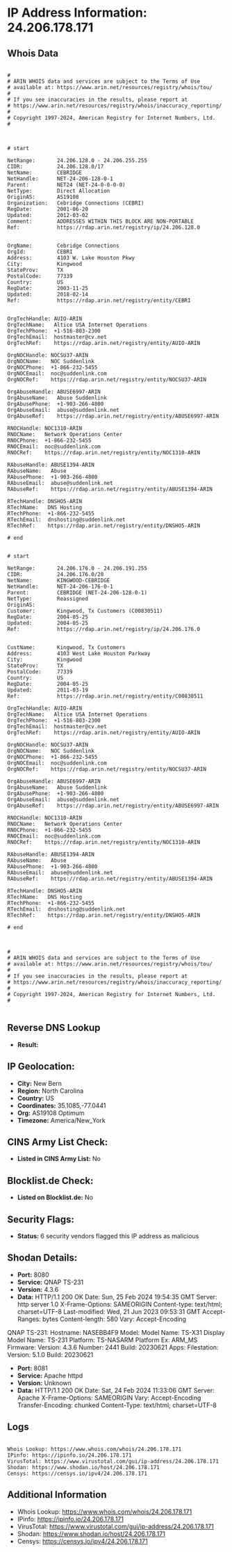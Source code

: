 # IP Address Information: 24.206.178.171

## Whois Data
```

#
# ARIN WHOIS data and services are subject to the Terms of Use
# available at: https://www.arin.net/resources/registry/whois/tou/
#
# If you see inaccuracies in the results, please report at
# https://www.arin.net/resources/registry/whois/inaccuracy_reporting/
#
# Copyright 1997-2024, American Registry for Internet Numbers, Ltd.
#



# start

NetRange:       24.206.128.0 - 24.206.255.255
CIDR:           24.206.128.0/17
NetName:        CEBRIDGE
NetHandle:      NET-24-206-128-0-1
Parent:         NET24 (NET-24-0-0-0-0)
NetType:        Direct Allocation
OriginAS:       AS19108
Organization:   Cebridge Connections (CEBRI)
RegDate:        2001-06-20
Updated:        2012-03-02
Comment:        ADDRESSES WITHIN THIS BLOCK ARE NON-PORTABLE
Ref:            https://rdap.arin.net/registry/ip/24.206.128.0


OrgName:        Cebridge Connections
OrgId:          CEBRI
Address:        4103 W. Lake Houston Pkwy
City:           Kingwood
StateProv:      TX
PostalCode:     77339
Country:        US
RegDate:        2003-11-25
Updated:        2018-02-14
Ref:            https://rdap.arin.net/registry/entity/CEBRI


OrgTechHandle: AUIO-ARIN
OrgTechName:   Altice USA Internet Operations
OrgTechPhone:  +1-516-803-2300 
OrgTechEmail:  hostmaster@cv.net
OrgTechRef:    https://rdap.arin.net/registry/entity/AUIO-ARIN

OrgNOCHandle: NOCSU37-ARIN
OrgNOCName:   NOC Suddenlink
OrgNOCPhone:  +1-866-232-5455 
OrgNOCEmail:  noc@suddenlink.com
OrgNOCRef:    https://rdap.arin.net/registry/entity/NOCSU37-ARIN

OrgAbuseHandle: ABUSE6997-ARIN
OrgAbuseName:   Abuse Suddenlink
OrgAbusePhone:  +1-903-266-4800 
OrgAbuseEmail:  abuse@suddenlink.net
OrgAbuseRef:    https://rdap.arin.net/registry/entity/ABUSE6997-ARIN

RNOCHandle: NOC1310-ARIN
RNOCName:   Network Operations Center
RNOCPhone:  +1-866-232-5455 
RNOCEmail:  noc@suddenlink.com
RNOCRef:    https://rdap.arin.net/registry/entity/NOC1310-ARIN

RAbuseHandle: ABUSE1394-ARIN
RAbuseName:   Abuse
RAbusePhone:  +1-903-266-4800 
RAbuseEmail:  abuse@suddenlink.net
RAbuseRef:    https://rdap.arin.net/registry/entity/ABUSE1394-ARIN

RTechHandle: DNSHO5-ARIN
RTechName:   DNS Hosting
RTechPhone:  +1-866-232-5455 
RTechEmail:  dnshosting@suddenlink.net
RTechRef:    https://rdap.arin.net/registry/entity/DNSHO5-ARIN

# end


# start

NetRange:       24.206.176.0 - 24.206.191.255
CIDR:           24.206.176.0/20
NetName:        KINGWOOD-CEBRIDGE
NetHandle:      NET-24-206-176-0-1
Parent:         CEBRIDGE (NET-24-206-128-0-1)
NetType:        Reassigned
OriginAS:       
Customer:       Kingwood, Tx Customers (C00830511)
RegDate:        2004-05-25
Updated:        2004-05-25
Ref:            https://rdap.arin.net/registry/ip/24.206.176.0


CustName:       Kingwood, Tx Customers
Address:        4103 West Lake Houston Parkway
City:           Kingwood
StateProv:      TX
PostalCode:     77339
Country:        US
RegDate:        2004-05-25
Updated:        2011-03-19
Ref:            https://rdap.arin.net/registry/entity/C00830511

OrgTechHandle: AUIO-ARIN
OrgTechName:   Altice USA Internet Operations
OrgTechPhone:  +1-516-803-2300 
OrgTechEmail:  hostmaster@cv.net
OrgTechRef:    https://rdap.arin.net/registry/entity/AUIO-ARIN

OrgNOCHandle: NOCSU37-ARIN
OrgNOCName:   NOC Suddenlink
OrgNOCPhone:  +1-866-232-5455 
OrgNOCEmail:  noc@suddenlink.com
OrgNOCRef:    https://rdap.arin.net/registry/entity/NOCSU37-ARIN

OrgAbuseHandle: ABUSE6997-ARIN
OrgAbuseName:   Abuse Suddenlink
OrgAbusePhone:  +1-903-266-4800 
OrgAbuseEmail:  abuse@suddenlink.net
OrgAbuseRef:    https://rdap.arin.net/registry/entity/ABUSE6997-ARIN

RNOCHandle: NOC1310-ARIN
RNOCName:   Network Operations Center
RNOCPhone:  +1-866-232-5455 
RNOCEmail:  noc@suddenlink.com
RNOCRef:    https://rdap.arin.net/registry/entity/NOC1310-ARIN

RAbuseHandle: ABUSE1394-ARIN
RAbuseName:   Abuse
RAbusePhone:  +1-903-266-4800 
RAbuseEmail:  abuse@suddenlink.net
RAbuseRef:    https://rdap.arin.net/registry/entity/ABUSE1394-ARIN

RTechHandle: DNSHO5-ARIN
RTechName:   DNS Hosting
RTechPhone:  +1-866-232-5455 
RTechEmail:  dnshosting@suddenlink.net
RTechRef:    https://rdap.arin.net/registry/entity/DNSHO5-ARIN

# end



#
# ARIN WHOIS data and services are subject to the Terms of Use
# available at: https://www.arin.net/resources/registry/whois/tou/
#
# If you see inaccuracies in the results, please report at
# https://www.arin.net/resources/registry/whois/inaccuracy_reporting/
#
# Copyright 1997-2024, American Registry for Internet Numbers, Ltd.
#


```
## Reverse DNS Lookup
- **Result:** 

## IP Geolocation:
- **City:** New Bern
- **Region:** North Carolina
- **Country:** US
- **Coordinates:** 35.1085,-77.0441
- **Org:** AS19108 Optimum
- **Timezone:** America/New_York

## CINS Army List Check:
- **Listed in CINS Army List:** 
No

## Blocklist.de Check:
- **Listed on Blocklist.de:** 
No

## Security Flags:
- **Status:** 6 security vendors flagged this IP address as malicious

## Shodan Details:
- **Port:** 8080
- **Service:** QNAP TS-231
- **Version:** 4.3.6
- **Data:** HTTP/1.1 200 OK
Date: Sun, 25 Feb 2024 19:54:35 GMT
Server: http server 1.0
X-Frame-Options: SAMEORIGIN
Content-type: text/html; charset=UTF-8
Last-modified: Wed, 21 Jun 2023 09:53:31 GMT
Accept-Ranges: bytes
Content-length: 580
Vary: Accept-Encoding


QNAP TS-231:
  Hostname: NASEBB4F9
  Model:
    Model Name: TS-X31
    Display Model Name: TS-231
    Platform: TS-NASARM
    Platform Ex: ARM_MS
  Firmware:
    Version: 4.3.6
    Number: 2441
    Build: 20230621
  Apps:
    Filestation:
      Version: 5.1.0
      Build: 20230621


- **Port:** 8081
- **Service:** Apache httpd
- **Version:** Unknown
- **Data:** HTTP/1.1 200 OK
Date: Sat, 24 Feb 2024 11:33:06 GMT
Server: Apache
X-Frame-Options: SAMEORIGIN
Vary: Accept-Encoding
Transfer-Encoding: chunked
Content-Type: text/html; charset=UTF-8



## Logs
```

Whois Lookup: https://www.whois.com/whois/24.206.178.171
IPinfo: https://ipinfo.io/24.206.178.171
VirusTotal: https://www.virustotal.com/gui/ip-address/24.206.178.171
Shodan: https://www.shodan.io/host/24.206.178.171
Censys: https://censys.io/ipv4/24.206.178.171

```
## Additional Information
- Whois Lookup: https://www.whois.com/whois/24.206.178.171
- IPinfo: https://ipinfo.io/24.206.178.171
- VirusTotal: https://www.virustotal.com/gui/ip-address/24.206.178.171
- Shodan: https://www.shodan.io/host/24.206.178.171
- Censys: https://censys.io/ipv4/24.206.178.171

